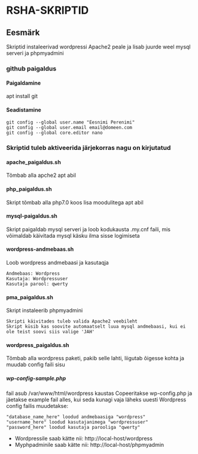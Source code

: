 # RSHA-SKRIPTID
## Eesmärk
Skriptid instaleerivad wordpressi Apache2 peale ja lisab juurde weel mysql serveri ja phpmyadmini
### github paigaldus
#### Paigaldamine

apt install git

#### Seadistamine
```
git config --global user.name "Eesnimi Perenimi"
git config --global user.email email@domeen.com
git config --global core.editor nano
```
### Skriptid tuleb aktiveerida järjekorras nagu on kirjutatud
#### apache_paigaldus.sh
Tõmbab alla apche2 apt abil

#### php_paigaldus.sh
Skript tõmbab alla php7.0 koos lisa moodulitega apt abil

#### mysql-paigaldus.sh
Skript paigaldab mysql serveri ja loob kodukausta .my.cnf faili, mis võimaldab käivitada mysql käsku ilma sisse logimiseta

#### wordpress-andmebaas.sh
Loob wordpress andmebaasi ja kasutaqja
```
Andmebaas: Wordpress
Kasutaja: Wordpressuser
Kasutaja parool: qwerty
```
#### pma_paigaldus.sh
Skript instaleerib phpmyadmini
```
Skripti käivitades tuleb valida Apache2 veebileht
Skript küsib kas soovite automaatselt luua mysql andmebaasi, kui ei ole teist soovi siis valige 'JAH'
```
#### wordpress_paigaldus.sh
Tõmbab alla wordpress paketi, pakib selle lahti, liigutab õigesse kohta ja muudab config faili sisu
##### wp-config-sample.php
fail asub /var/www/html/wordpress kaustas
Copeeritakse wp-config.php ja jäetakse example fail alles, kui seda kunagi vaja läheks uuesti
Wordpress config failis muudetakse:
```
"database_name_here" loodud andmebaasiga "wordpress"
"username_here" loodud kasutajanimega "wordpressuser"
"password_here" loodud kasutaja parooliga "qwerty"
```

 - Wordpressile saab kätte nii: http://local-host/wordpress
 - Myphpadminile saab kätte nii: http://local-host/phpmyadmin
